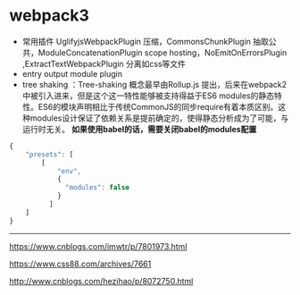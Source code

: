 # webpack3

* 常用插件 UglifyjsWebpackPlugin 压缩，CommonsChunkPlugin 抽取公共，ModuleConcatenationPlugin  scope hosting，NoEmitOnErrorsPlugin ,ExtractTextWebpackPlugin 分离如css等文件
* entry output module plugin
* tree shaking  ：Tree-shaking 概念最早由Rollup.js 提出，后来在webpack2中被引入进来，但是这个这一特性能够被支持得益于ES6 modules的静态特性。ES6的模块声明相比于传统CommonJS的同步require有着本质区别。这种modules设计保证了依赖关系是提前确定的，使得静态分析成为了可能，与运行时无关。   **如果使用babel的话，需要关闭babel的modules配置** 

``` javascript
{
    "presets": [
        [
            "env",
            {
              "modules": false
            }
          ]
    ]
}
```





---

https://www.cnblogs.com/imwtr/p/7801973.html

https://www.css88.com/archives/7661

http://www.cnblogs.com/hezihao/p/8072750.html